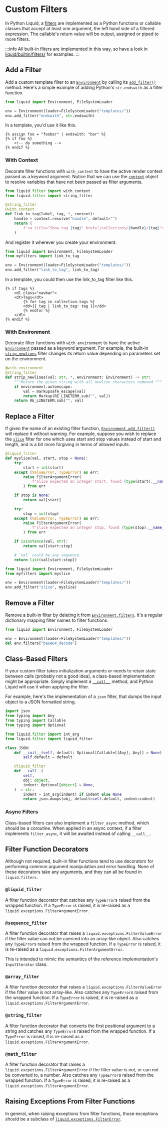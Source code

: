 # Custom Filters

In Python Liquid, a [filters](../language/introduction.md#filters) are implemented as a Python functions or callable classes that accept at least one argument, the left hand side of a filtered expression. The callable's return value will be output, assigned or piped to more filters.

:::info
All built-in filters are implemented in this way, so have a look in [liquid/builtin/filters/](https://github.com/jg-rp/liquid/tree/main/liquid/builtin/filters) for examples.
:::

## Add a Filter

Add a custom template filter to an [`Environment`](../api/environment.md) by calling its [`add_filter()`](../api/environment.md#add_filter) method. Here's a simple example of adding Python's `str.endswith` as a filter function.

```python
from liquid import Environment, FileSystemLoader

env = Environment(loader=FileSystemLoader("templates/"))
env.add_filter("endswith", str.endswith)
```

In a template, you'd use it like this.

```liquid
{% assign foo = "foobar" | endswith: "bar" %}
{% if foo %}
    <!-- do something -->
{% endif %}
```

### With Context

Decorate filter functions with `with_context` to have the active render context passed as a keyword argument. Notice that we can use the [`context`](../api/context.md) object to resolve variables that have not been passed as filter arguments.

```python title="myfilters.py"
from liquid.filter import with_context
from liquid.filter import string_filter

@string_filter
@with_context
def link_to_tag(label, tag, *, context):
    handle = context.resolve("handle", default="")
    return (
        f'<a title="Show tag {tag}" href="/collections/{handle}/{tag}">{label}</a>'
    )
```

And register it wherever you create your environment.

```python
from liquid import Environment, FileSystemLoader
from myfilters import link_to_tag

env = Environment(loader=FileSystemLoader("templates/"))
env.add_filter("link_to_tag", link_to_tag)
```

In a template, you could then use the link_to_tag filter like this.

```liquid
{% if tags %}
    <dl class="navbar">
    <dt>Tags</dt>
        {% for tag in collection.tags %}
        <dd>{{ tag | link_to_tag: tag }}</dd>
        {% endfor %}
    </dl>
{% endif %}
```

### With Environment

Decorate filter functions with `with_environment` to have the active [`Environment`](../api/environment.md) passed as a keyword argument. For example, the built-in [`strip_newlines`](../language/filters#strip_newlines) filter changes its return value depending on parameters set on the environment.

```python
@with_environment
@string_filter
def strip_newlines(val: str, *, environment: Environment) -> str:
    """Return the given string with all newline characters removed."""
    if environment.autoescape:
        val = markupsafe_escape(val)
        return Markup(RE_LINETERM.sub("", val))
    return RE_LINETERM.sub("", val)
```

## Replace a Filter

If given the name of an existing filter function, [`Environment.add_filter()`](../api/environment.md#add_filter) will replace it without warning. For example, suppose you wish to replace the [`slice`](../language/filters.md#slice) filter for one which uses start and stop values instead of start and length, and is a bit more forgiving in terms of allowed inputs.

```python title="myfilters.py"
@liquid_filter
def myslice(val, start, stop = None):
    try:
        start = int(start)
    except (ValueError, TypeError) as err:
        raise FilterArgumentError(
            f"slice expected an integer start, found {type(start).__name__}"
        ) from err

    if stop is None:
        return val[start]

    try:
        stop = int(stop)
    except (ValueError, TypeError) as err:
        raise FilterArgumentError(
            f"slice expected an integer stop, found {type(stop).__name__}"
        ) from err

    if isinstance(val, str):
        return val[start:stop]

    # `val` could be any sequence.
    return list(val[start:stop])
```

```python
from liquid import Environment, FileSystemLoader
from myfilters import myslice

env = Environment(loader=FileSystemLoader("templates/"))
env.add_filter("slice", myslice)
```

## Remove a Filter

Remove a built-in filter by deleting it from [`Environment.filters`](../api/environment.md). It's a regular dictionary mapping filter names to filter functions.

```python
from liquid import Environment, FileSystemLoader

env = Environment(loader=FileSystemLoader("templates/"))
del env.filters["base64_decode"]
```

## Class-Based Filters

If your custom filter takes initialization arguments or needs to retain state between calls (probably not a good idea), a class-based implementation might be appropriate. Simply implement a [`__call__`](https://docs.python.org/3/reference/datamodel.html#object.__call__) method, and Python Liquid will use it when applying the filter.

For example, here's the implementation of a `json` filter, that dumps the input object to a JSON formatted string.

```python
import json
from typing import Any
from typing import Callable
from typing import Optional

from liquid.filter import int_arg
from liquid.filter import liquid_filter

class JSON:
    def __init__(self, default: Optional[Callable[[Any], Any]] = None):
        self.default = default

    @liquid_filter
    def __call__(
        self,
        obj: object,
        indent: Optional[object] = None,
    ) -> str:
        indent = int_arg(indent) if indent else None
        return json.dumps(obj, default=self.default, indent=indent)
```

### Async Filters

Class-based filters can also implement a `filter_async` method, which should be a coroutine. When applied in an async context, if a filter implements `filter_async`, it will be awaited instead of calling `__call__`.

## Filter Function Decorators

Although not required, built-in filter functions tend to use decorators for performing common argument manipulation and error handling. None of these decorators take any arguments, and they can all be found in `liquid.filters`.

### `@liquid_filter`

A filter function decorator that catches any `TypeError`s raised from the wrapped function. If a `TypeError` is raised, it is re-raised as a `liquid.exceptions.FilterArgumentError`.

### `@sequence_filter`

A filter function decorator that raises a `liquid.exceptions.FilterValueError` if the filter value
can not be coerced into an array-like object. Also catches any `TypeError`s raised from the wrapped function. If a `TypeError` is raised, it is re-raised as a `liquid.exceptions.FilterArgumentError`.

This is intended to mimic the semantics of the reference implementation's `InputIterator` class.

### `@array_filter`

A filter function decorator that raises a `liquid.exceptions.FilterValueError` if the filter value
is not array-like. Also catches any `TypeError`s raised from the wrapped function. If a `TypeError`
is raised, it is re-raised as a `liquid.exceptions.FilterArgumentError`.

### `@string_filter`

A filter function decorator that converts the first positional argument to a string and catches any
`TypeError`s raised from the wrapped function. If a `TypeError` is raised, it is re-raised as a
`liquid.exceptions.FilterArgumentError`.

### `@math_filter`

A filter function decorator that raises a `liquid.excpetions.FilterArgumentError` if the filter
value is not, or can not be converted to, a number. Also catches any `TypeError`s raised from the
wrapped function. If a `TypeError` is raised, it is re-raised as a `liquid.exceptions.FilterArgumentError`.

## Raising Exceptions From Filter Functions

In general, when raising exceptions from filter functions, those exceptions should be a subclass of
[`liquid.exceptions.FilterError`](../api/exceptions.md#liquidexceptionsfiltererror).
